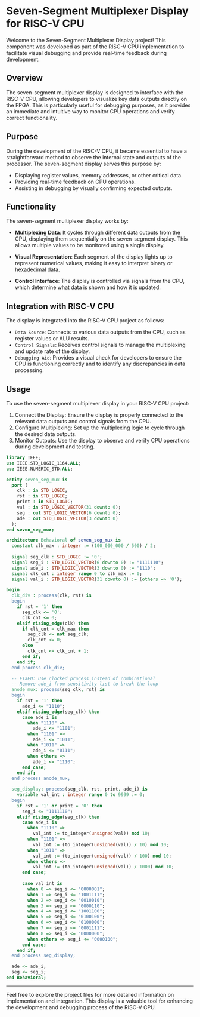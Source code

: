 # Seven-Segment Multiplexer Display for RISC-V CPU 

Welcome to the Seven-Segment Multiplexer Display project! This component was developed as part of the RISC-V CPU implementation to facilitate visual debugging and provide real-time feedback during development.

## Overview
The seven-segment multiplexer display is designed to interface with the RISC-V CPU, allowing developers to visualize key data outputs directly on the FPGA. This is particularly useful for debugging purposes, as it provides an immediate and intuitive way to monitor CPU operations and verify correct functionality.

## Purpose
During the development of the RISC-V CPU, it became essential to have a straightforward method to observe the internal state and outputs of the processor. The seven-segment display serves this purpose by:
- Displaying register values, memory addresses, or other critical data.
- Providing real-time feedback on CPU operations.
- Assisting in debugging by visually confirming expected outputs.

## Functionality
The seven-segment multiplexer display works by:

- **Multiplexing Data**: It cycles through different data outputs from the CPU, displaying them sequentially on the seven-segment  display. This allows multiple values to be monitored using a single display.

- **Visual Representation**: Each segment of the display lights up to represent numerical values, making it easy to interpret binary or hexadecimal data.

- **Control Interface**: The display is controlled via signals from the CPU, which determine what data is shown and how it is updated.

## Integration with RISC-V CPU
The display is integrated into the RISC-V CPU project as follows:
- `Data Source`: Connects to various data outputs from the CPU, such as register values or ALU results.
- `Control Signals`: Receives control signals to manage the multiplexing and update rate of the display.
- `Debugging Aid`: Provides a visual check for developers to ensure the CPU is functioning correctly and to identify any discrepancies in data processing.

## Usage
To use the seven-segment multiplexer display in your RISC-V CPU project:
1. Connect the Display: Ensure the display is properly connected to the relevant data outputs and control signals from the CPU.
2. Configure Multiplexing: Set up the multiplexing logic to cycle through the desired data outputs.
3. Monitor Outputs: Use the display to observe and verify CPU operations during development and testing.

```VHDL
library IEEE;
use IEEE.STD_LOGIC_1164.ALL;
use IEEE.NUMERIC_STD.ALL;

entity seven_seg_mux is
  port (
    clk : in STD_LOGIC;
    rst : in STD_LOGIC;
    print : in STD_LOGIC;
    val : in STD_LOGIC_VECTOR(31 downto 0);
    seg : out STD_LOGIC_VECTOR(6 downto 0);
    ade : out STD_LOGIC_VECTOR(3 downto 0)
  );
end seven_seg_mux;

architecture Behavioral of seven_seg_mux is
  constant clk_max : integer := (100_000_000 / 500) / 2;
  
  signal seg_clk : STD_LOGIC := '0';
  signal seg_i : STD_LOGIC_VECTOR(6 downto 0) := "1111110";
  signal ade_i : STD_LOGIC_VECTOR(3 downto 0) := "1110";
  signal clk_cnt : integer range 0 to clk_max := 0;
  signal val_i : STD_LOGIC_VECTOR(31 downto 0) := (others => '0');

begin
  clk_div : process(clk, rst) is
  begin
    if rst = '1' then
      seg_clk <= '0';
      clk_cnt <= 0;
    elsif rising_edge(clk) then
      if clk_cnt = clk_max then
        seg_clk <= not seg_clk;
        clk_cnt <= 0;
      else
        clk_cnt <= clk_cnt + 1;
      end if;
    end if;
  end process clk_div;

  -- FIXED: Use clocked process instead of combinational
  -- Remove ade_i from sensitivity list to break the loop
  anode_mux: process(seg_clk, rst) is
  begin
    if rst = '1' then
      ade_i <= "1110"; 
    elsif rising_edge(seg_clk) then  
      case ade_i is
        when "1110" =>
          ade_i <= "1101";
        when "1101" =>
          ade_i <= "1011";
        when "1011" =>
          ade_i <= "0111";
        when others =>
          ade_i <= "1110";
      end case;
    end if;
  end process anode_mux;

  seg_display: process(seg_clk, rst, print, ade_i) is
    variable val_int : integer range 0 to 9999 := 0;
  begin
    if rst = '1' or print = '0' then
      seg_i <= "1111110";
    elsif rising_edge(seg_clk) then
      case ade_i is
        when "1110" => 
          val_int := to_integer(unsigned(val)) mod 10;
        when "1101" => 
          val_int := (to_integer(unsigned(val)) / 10) mod 10;
        when "1011" => 
          val_int := (to_integer(unsigned(val)) / 100) mod 10;
        when others => 
          val_int := (to_integer(unsigned(val)) / 1000) mod 10;
      end case;
      
      case val_int is
        when 0 => seg_i <= "0000001";
        when 1 => seg_i <= "1001111";
        when 2 => seg_i <= "0010010";
        when 3 => seg_i <= "0000110";
        when 4 => seg_i <= "1001100";
        when 5 => seg_i <= "0100100";
        when 6 => seg_i <= "0100000";
        when 7 => seg_i <= "0001111";
        when 8 => seg_i <= "0000000";
        when others => seg_i <= "0000100"; 
      end case;
    end if;
  end process seg_display;

  ade <= ade_i;
  seg <= seg_i;
end Behavioral;
```

---

Feel free to explore the project files for more detailed information on implementation and integration. This display is a valuable tool for enhancing the development and debugging process of the RISC-V CPU.
